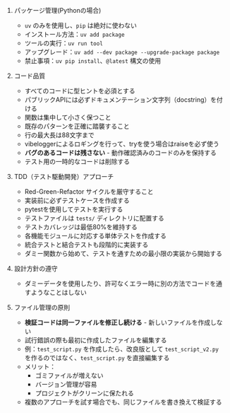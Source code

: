 1. パッケージ管理(Pythonの場合)
   - `uv` のみを使用し、`pip` は絶対に使わない
   - インストール方法：`uv add package`
   - ツールの実行：`uv run tool`
   - アップグレード：`uv add --dev package --upgrade-package package`
   - 禁止事項：`uv pip install`、`@latest` 構文の使用

2. コード品質
   - すべてのコードに型ヒントを必須とする
   - パブリックAPIには必ずドキュメンテーション文字列（docstring）を付ける
   - 関数は集中して小さく保つこと
   - 既存のパターンを正確に踏襲すること
   - 行の最大長は88文字まで
   - vibeloggerによるロギングを行って、tryを使う場合はraiseを必ず使う
   - **バグのあるコードは残さない** - 動作確認済みのコードのみを保持する
   - テスト用の一時的なコードは削除する

3. TDD（テスト駆動開発）アプローチ
   - Red-Green-Refactor サイクルを厳守すること
   - 実装前に必ずテストケースを作成する
   - pytestを使用してテストを実行する
   - テストファイルは `tests/` ディレクトリに配置する
   - テストカバレッジは最低80%を維持する
   - 各機能モジュールに対応する単体テストを作成する
   - 統合テストと結合テストも段階的に実装する
   - ダミー関数から始めて、テストを通すための最小限の実装から開始する

4. 設計方針の遵守
   - ダミーデータを使用したり、許可なくエラー時に別の方法でコードを通すようなことはしない

5. ファイル管理の原則
   - **検証コードは同一ファイルを修正し続ける** - 新しいファイルを作成しない
   - 試行錯誤の際も最初に作成したファイルを編集する
   - 例：`test_script.py` を作成したら、改良版として `test_script_v2.py` を作るのではなく、`test_script.py` を直接編集する
   - メリット：
     - ゴミファイルが増えない
     - バージョン管理が容易
     - プロジェクトがクリーンに保たれる
   - 複数のアプローチを試す場合でも、同じファイルを書き換えて検証する